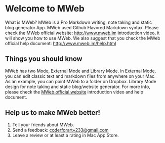 # Welcome to MWeb

What is MWeb? MWeb is a Pro Markdown writing, note taking and static blog generator App. MWeb used Github Flavored Markdown syntax. Please check the MWeb official website: <http://www.mweb.im> introduction video, it will show you how to use MWeb. We also suggest that you check the MWeb official help document: <http://www.mweb.im/help.html>

## Things you should know

MWeb has two Mode, External Mode and Library Mode. 
In External Mode, you can edit classic text and markdown files from anywhere on your Mac. As an example, you can point MWeb to a folder on Dropbox. Library Mode design for note taking and static blog/website generator. For more info, please check the [MWeb official website](http://www.mweb.im) introduction video and help document.

## Help us to make MWeb better!

1. Tell your friends about MWeb.
2. Send a feedback: <coderforart+233@gmail.com>
3. Leave a review or at least a rating in Mac App Store.



